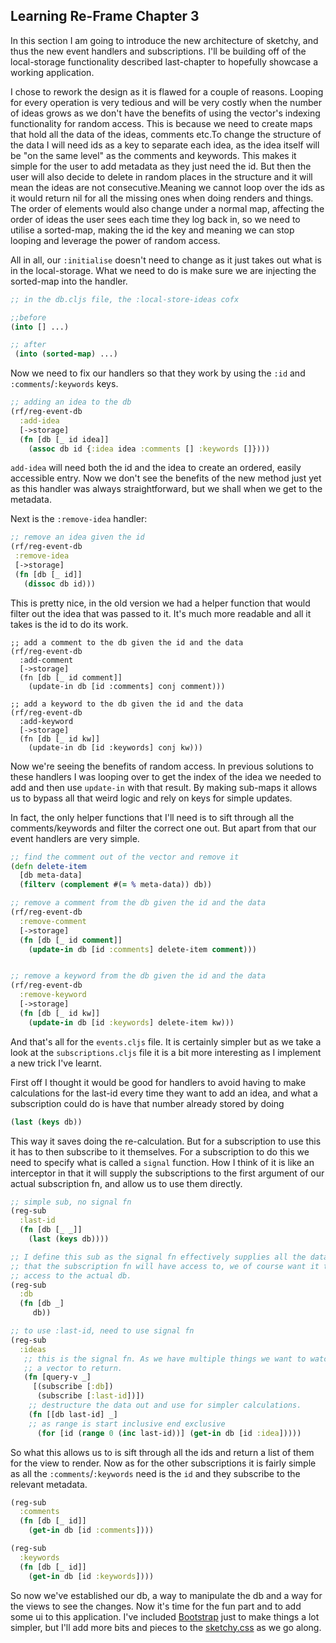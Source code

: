 ## Learning Re-Frame Chapter 3

In this section I am going to introduce the new architecture of sketchy, and thus the new event handlers and subscriptions. I'll be building off of the local-storage functionality described last-chapter to hopefully showcase a working application.

I chose to rework the design as it is flawed for a couple of reasons. Looping for every operation is very tedious and will be very costly when the number of ideas grows as we don't have the benefits of using the vector's indexing functionality for random access. This is because we need to create maps that hold all the data of the ideas, comments etc.To change the structure of the data I will need ids as a key to separate each idea, as the idea itself will be "on the same level" as the comments and keywords. This makes it simple for the user to add metadata as they just need the id. But then the user will also decide to delete in random places in the structure and it will mean the ideas are not consecutive.Meaning we cannot loop over the ids as it would return nil for all the missing ones when doing renders and things. The order of elements would also change under a normal map, affecting the order of ideas the user sees each time they log back in, so we need to utilise a sorted-map, making the id the key and meaning we can stop looping and leverage the power of random access.

All in all, our `:initialise` doesn't need to change as it just takes out what is in the local-storage. What we need to do is make sure we are injecting the sorted-map into the handler.

  ```Clojure
  ;; in the db.cljs file, the :local-store-ideas cofx
  
  ;;before
  (into [] ...)
  
  ;; after
   (into (sorted-map) ...)
  ```

Now we need to fix our handlers so that they work by using the `:id` and `:comments`/`:keywords` keys. 

  ```Clojure
  ;; adding an idea to the db
  (rf/reg-event-db
    :add-idea
    [->storage]
    (fn [db [_ id idea]]
      (assoc db id {:idea idea :comments [] :keywords []})))
  ```
 
`add-idea` will need both the id and the idea to create an ordered, easily accessible entry. Now we don't see the benefits of the new method just yet as this handler was always straightforward, but we shall when we get to the metadata.

Next is the `:remove-idea` handler:

  ```Clojure
  ;; remove an idea given the id 
  (rf/reg-event-db
   :remove-idea
   [->storage]
   (fn [db [_ id]]
     (dissoc db id)))
  ```
This is pretty nice, in the old version we had a helper function that would filter out the idea that was passed to it. It's much more readable and all it takes is the id to do its work.

  ```
  ;; add a comment to the db given the id and the data
  (rf/reg-event-db
    :add-comment
    [->storage]
    (fn [db [_ id comment]]
      (update-in db [id :comments] conj comment)))

  ;; add a keyword to the db given the id and the data
  (rf/reg-event-db
    :add-keyword
    [->storage]
    (fn [db [_ id kw]]
      (update-in db [id :keywords] conj kw)))
  ```

Now we're seeing the benefits of random access. In previous solutions to these handlers I was looping over to get the index of the idea we needed to add and then use `update-in` with that result. By making sub-maps it allows us to bypass all that weird logic and rely on keys for simple updates.

In fact, the only helper functions that I'll need is to sift through all the comments/keywords and filter the correct one out. But apart from that our event handlers are very simple.

  ```Clojure
  ;; find the comment out of the vector and remove it
  (defn delete-item
    [db meta-data]
    (filterv (complement #(= % meta-data)) db))

  ;; remove a comment from the db given the id and the data
  (rf/reg-event-db
    :remove-comment
    [->storage]
    (fn [db [_ id comment]]
      (update-in db [id :comments] delete-item comment)))


  ;; remove a keyword from the db given the id and the data
  (rf/reg-event-db
    :remove-keyword
    [->storage]
    (fn [db [_ id kw]]
      (update-in db [id :keywords] delete-item kw)))
  ```
  
And that's all for the `events.cljs` file. It is certainly simpler but as we take a look at the  `subscriptions.cljs` file it is a bit more interesting as I implement a new trick I've learnt. 

First off I thought it would be good for handlers to avoid having to make calculations for the last-id every time they want to add an idea, and what a subscription could do is have that number already stored by doing 

  ```Clojure
  (last (keys db))
  ```
 
This way it saves doing the re-calculation. But for a subscription to use this it has to then subscribe to it themselves. For a subscription to do this we need to specify what is called a `signal` function. How I think of it is like an interceptor in that it will supply the subscriptions to the first argument of our actual subscription fn, and allow us to use them directly.

  ```Clojure
  ;; simple sub, no signal fn
  (reg-sub 
    :last-id
    (fn [db [_ _]]
      (last (keys db))))
  
  ;; I define this sub as the signal fn effectively supplies all the data
  ;; that the subscription fn will have access to, we of course want it to have
  ;; access to the actual db.
  (reg-sub
    :db
    (fn [db _]
       db))
  
  ;; to use :last-id, need to use signal fn
  (reg-sub
    :ideas
     ;; this is the signal fn. As we have multiple things we want to watch, we put them all in 
     ;; a vector to return.
     (fn [query-v _]
       [(subscribe [:db])
        (subscribe [:last-id])])
      ;; destructure the data out and use for simpler calculations.
      (fn [[db last-id] _]
      ;; as range is start inclusive end exclusive
        (for [id (range 0 (inc last-id))] (get-in db [id :idea]))))
  ```

So what this allows us to is sift through all the ids and return a list of them for the view to render. Now as for the other subscriptions it is fairly simple as all the `:comments`/`:keywords` need is the `id` and they subscribe to the relevant metadata.

  ```Clojure
  (reg-sub
    :comments 
    (fn [db [_ id]]
      (get-in db [id :comments])))

  (reg-sub
    :keywords
    (fn [db [_ id]]
      (get-in db [id :keywords])))
  ```

So now we've established our db, a way to manipulate the db and a way for the views to see the changes. Now it's time for the fun part and to add some ui to this application. I've included [Bootstrap](https://getbootstrap.com) just to make things a lot simpler, but I'll add more bits and pieces to the [sketchy.css](https://github.com/Alex-Bakic/Sketchy/blob/master/resources/public/css/sketchy.css) as we go along. 
